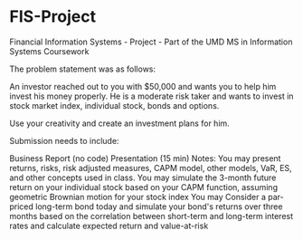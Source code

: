 # FIS-Project
Financial Information Systems - Project - Part of the UMD MS in Information Systems Coursework

The problem statement was as follows:

An investor reached out to you with $50,000 and wants you to help him invest his money properly. He is a moderate risk taker and wants to invest in stock market index, individual stock, bonds and options.

Use your creativity and create an investment plans for him.

Submission needs to include:

Business Report (no code)
Presentation (15 min)
Notes:
You may present returns, risks, risk adjusted measures, CAPM model, other models, VaR, ES, and other concepts used in class.
You may simulate the 3-month future return on your individual stock based on your CAPM function, assuming geometric Brownian motion for your stock index
You may Consider a par-priced long-term bond today and simulate your bond's returns over three months based on the correlation between short-term and long-term interest rates and calculate expected return and value-at-risk
